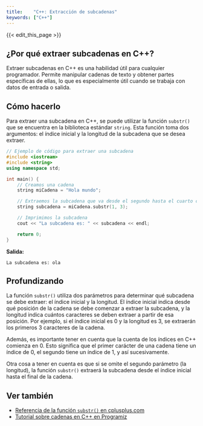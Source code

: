 ```yaml
---
title:    "C++: Extracción de subcadenas"
keywords: ["C++"]
---
```


{{< edit_this_page >}}

## ¿Por qué extraer subcadenas en C++?

Extraer subcadenas en C++ es una habilidad útil para cualquier programador. Permite manipular cadenas de texto y obtener partes específicas de ellas, lo que es especialmente útil cuando se trabaja con datos de entrada o salida.

## Cómo hacerlo

Para extraer una subcadena en C++, se puede utilizar la función `substr()` que se encuentra en la biblioteca estándar `string`. Esta función toma dos argumentos: el índice inicial y la longitud de la subcadena que se desea extraer.

```C++
// Ejemplo de código para extraer una subcadena
#include <iostream>
#include <string>
using namespace std;

int main() {
    // Creamos una cadena
    string miCadena = "Hola mundo";

    // Extraemos la subcadena que va desde el segundo hasta el cuarto carácter
    string subcadena = miCadena.substr(1, 3);

    // Imprimimos la subcadena
    cout << "La subcadena es: " << subcadena << endl;

    return 0;
}
```
**Salida:**
```
La subcadena es: ola
```

## Profundizando

La función `substr()` utiliza dos parámetros para determinar qué subcadena se debe extraer: el índice inicial y la longitud. El índice inicial indica desde qué posición de la cadena se debe comenzar a extraer la subcadena, y la longitud indica cuántos caracteres se deben extraer a partir de esa posición. Por ejemplo, si el índice inicial es 0 y la longitud es 3, se extraerán los primeros 3 caracteres de la cadena.

Además, es importante tener en cuenta que la cuenta de los índices en C++ comienza en 0. Esto significa que el primer carácter de una cadena tiene un índice de 0, el segundo tiene un índice de 1, y así sucesivamente.

Otra cosa a tener en cuenta es que si se omite el segundo parámetro (la longitud), la función `substr()` extraerá la subcadena desde el índice inicial hasta el final de la cadena.

## Ver también

- [Referencia de la función `substr()` en cplusplus.com](https://www.cplusplus.com/reference/string/string/substr/)
- [Tutorial sobre cadenas en C++ en Programiz](https://www.programiz.com/cpp-programming/string)